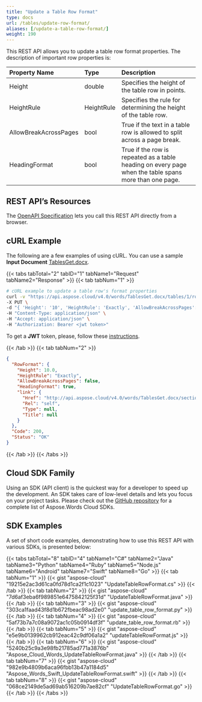 ```yaml
---
title: "Update a Table Row Format"
type: docs
url: /tables/update-row-format/
aliases: [/update-a-table-row-format/]
weight: 190
---
```


This REST API allows you to update a table row format properties. The description of important row properties is:

|Property Name|Type|Description|
| :- | :- | :- |
|Height|double|Specifies the height of the table row in points.|
|HeightRule|HeightRule|Specifies the rule for determining the height of the table row.|
|AllowBreakAcrossPages|bool|True if the text in a table row is allowed to split across a page break.|
|HeadingFormat|bool|True if the row is repeated as a table heading on every page when the table spans more than one page.|

## REST API’s Resources

The [OpenAPI Specification](https://apireference.aspose.cloud/words/#/Tables/UpdateTableRowFormat) lets you call this REST API directly from a browser.

## cURL Example

The following are a few examples of using cURL. You can use a sample **Input Document** [TablesGet.docx](/words/tables/TablesGet.docx).

{{< tabs tabTotal="2" tabID="1" tabName1="Request" tabName2="Response" >}}
{{< tab tabNum="1" >}}

```bash
# cURL example to update a table row's format properties
curl -v "https://api.aspose.cloud/v4.0/words/TablesGet.docx/tables/1/rows/0/rowformat" \
-X PUT \
-d "{ 'Height': '10', 'HeightRule': 'Exactly', 'AllowBreakAcrossPages': 'false', 'HeadingFormat': 'true' }" \
-H "Content-Type: application/json" \
-H "Accept: application/json" \
-H "Authorization: Bearer <jwt token>"
```

To get a **JWT** token, please, follow these [instructions](/words/getting-started/available-sdks/#curl).

{{< /tab >}}
{{< tab tabNum="2" >}}

```json
{
  "RowFormat": {
    "Height": 10.0,
    "HeightRule": "Exactly",
    "AllowBreakAcrossPages": false,
    "HeadingFormat": true,
    "link": {
      "Href": "http://api.aspose.cloud/v4.0/words/TablesGet.docx/sections/0/tables/1/rows/0/rowformat",
      "Rel": "self",
      "Type": null,
      "Title": null
    }
  },
  "Code": 200,
  "Status": "OK"
}
```

{{< /tab >}}
{{< /tabs >}}

## Cloud SDK Family

Using an SDK (API client) is the quickest way for a developer to speed up the development. An SDK takes care of low-level details and lets you focus on your project tasks. Please check out the [GitHub repository](https://github.com/aspose-words-cloud) for a complete list of Aspose.Words Cloud SDKs.

## SDK Examples

A set of short code examples, demonstrating how to use this REST API with various SDKs, is presented below:

{{< tabs tabTotal="8" tabID="4" tabName1="C#" tabName2="Java" tabName3="Python" tabName4="Ruby" tabName5="Node.js" tabName6="Android" tabName7="Swift" tabName8="Go" >}}
{{< tab tabNum="1" >}}
{{< gist "aspose-cloud" "19215e2ac3d61ca0fd78d1ca2f1c1023" "UpdateTableRowFormat.cs" >}}
{{< /tab >}}
{{< tab tabNum="2" >}}
{{< gist "aspose-cloud" "7d6af3eba6f989851e6475842125f31d" "UpdateTableRowFormat.java" >}}
{{< /tab >}}
{{< tab tabNum="3" >}}
{{< gist "aspose-cloud" "303ca1faad43f8d1b672fbeac98ad2e0" "update_table_row_format.py" >}}
{{< /tab >}}
{{< tab tabNum="4" >}}
{{< gist "aspose-cloud" "5af73b7a7c08a9072ac1c05b0914df3f" "update_table_row_format.rb" >}}
{{< /tab >}}
{{< tab tabNum="5" >}}
{{< gist "aspose-cloud" "e5e9b0139962cb912eac42c9df06a1a2" "updateTableRowFormat.js" >}}
{{< /tab >}}
{{< tab tabNum="6" >}}
{{< gist "aspose-cloud" "5240b25c9a3e98fb21785ad771a3876b" "Aspose_Cloud_Words_UpdateTableRowFormat.java" >}}
{{< /tab >}}
{{< tab tabNum="7" >}}
{{< gist "aspose-cloud" "982e9b4809b6aca96fbb13b47a1184d5" "Aspose_Words_Swift_UpdateTableRowFormat.swift" >}}
{{< /tab >}}
{{< tab tabNum="8" >}}
{{< gist "aspose-cloud" "068ce2149de5ad69ab516209b7ae82cf" "UpdateTableRowFormat.go" >}}
{{< /tab >}}
{{< /tabs >}}
